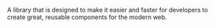 A library that is designed to make it easier and faster for developers to create great, reusable components for the modern web.
